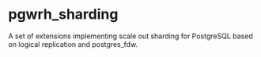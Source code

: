 # pgwrh_sharding

A set of extensions implementing scale out sharding for PostgreSQL based on logical replication and postgres_fdw.
